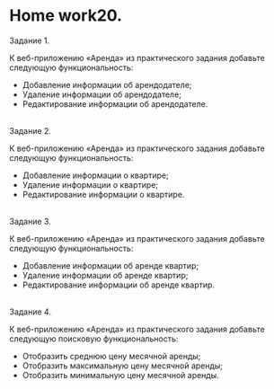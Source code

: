 # <b>Home work20.</b>

Задание 1.<br>

К веб-приложению «Аренда» из практического задания добавьте следующую функциональность:
<ul>
<li>Добавление информации об арендодателе;</li>
<li>Удаление информации об арендодателе;</li>
<li>Редактирование информации об арендодателе.</li>
</ul>

<br>Задание 2.<br>

К веб-приложению «Аренда» из практического задания добавьте следующую функциональность:
<ul>
<li>Добавление информации о квартире;</li>
<li>Удаление информации о квартире;</li>
<li>Редактирование информации о квартире.</li>
</ul>

<br>Задание 3.<br>

К веб-приложению «Аренда» из практического задания добавьте следующую функциональность:
<ul>
<li>Добавление информации об аренде квартир;</li>
<li>Удаление информации об аренде квартир;</li>
<li>Редактирование информации об аренде квартир.</li>
</ul>

<br>Задание 4.<br>

К веб-приложению «Аренда» из практического задания добавьте следующую поисковую функциональность:
<ul>
<li>Отобразить среднюю цену месячной аренды;</li>
<li>Отобразить максимальную цену месячной аренды;</li>
<li>Отобразить минимальную цену месячной аренды.</li>
</ul>


